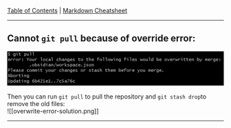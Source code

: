 [Table of Contents](../README.md) | [Markdown Cheatsheet](/Markdown%20Cheatsheet.md)
___
## Cannot `git pull` because of override error:
![overwrite error](images/overwrite-error.png)

Then you can run `git pull` to pull the repository and `git stash drop`to remove the old files:\
![[overwrite-error-solution.png]]
___
